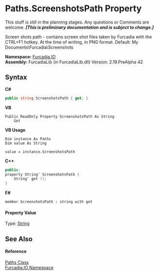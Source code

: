 # Paths.ScreenshotsPath Property 
This stuff is still in the planning stages. Any questions or Comments are welcome. _**\[This is preliminary documentation and is subject to change.\]**_

Screen shots path - contains screen shot files taken by Furcadia with the CTRL+F1 hotkey. At the time of writing, in PNG format. 
Default: My Documents\Furcadia\Screenshots


**Namespace:**&nbsp;<a href="N_Furcadia_IO">Furcadia.IO</a><br />**Assembly:**&nbsp;FurcadiaLib (in FurcadiaLib.dll) Version: 2.19.PreAlpha 42

## Syntax

**C#**<br />
``` C#
public string ScreenshotsPath { get; }
```

**VB**<br />
``` VB
Public ReadOnly Property ScreenshotsPath As String
	Get
```

**VB Usage**<br />
``` VB Usage
Dim instance As Paths
Dim value As String

value = instance.ScreenshotsPath

```

**C++**<br />
``` C++
public:
property String^ ScreenshotsPath {
	String^ get ();
}
```

**F#**<br />
``` F#
member ScreenshotsPath : string with get

```


#### Property Value
Type: <a href="http://msdn2.microsoft.com/en-us/library/s1wwdcbf" target="_blank">String</a>

## See Also


#### Reference
<a href="T_Furcadia_IO_Paths">Paths Class</a><br /><a href="N_Furcadia_IO">Furcadia.IO Namespace</a><br />